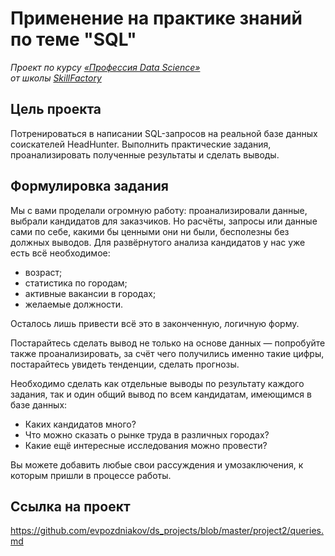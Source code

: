 # Применение на практике знаний по теме "SQL"

*Проект по курсу [«Профессия Data Science»](https://lms.skillfactory.ru/courses/course-v1:Skillfactory+DST-PRO+15APR2020/about)\
от школы [SkillFactory](https://skillfactory.ru)*

## Цель проекта

Потренироваться в написании SQL-запросов на реальной базе данных соискателей HeadHunter. Выполнить практические задания, проанализировать полученные результаты и сделать выводы.

## Формулировка задания

Мы с вами проделали огромную работу: проанализировали данные, выбрали кандидатов для заказчиков. Но расчёты, запросы или данные сами по себе, какими бы ценными они ни были, бесполезны без должных выводов. Для развёрнутого анализа кандидатов у нас уже есть всё необходимое: 

- возраст;
- статистика по городам;
- активные вакансии в городах;
- желаемые должности.

Осталось лишь привести всё это в законченную, логичную форму.

Постарайтесь сделать вывод не только на основе данных — попробуйте также проанализировать, за счёт чего получились именно такие цифры, постарайтесь увидеть тенденции, сделать прогнозы.

Необходимо сделать как отдельные выводы по результату каждого задания, так и один общий вывод по всем кандидатам, имеющимся в базе данных:

- Каких кандидатов много?
- Что можно сказать о рынке труда в различных городах?
- Какие ещё интересные исследования можно провести?

Вы можете добавить любые свои рассуждения и умозаключения, к которым пришли в процессе работы. 

## Ссылка на проект

https://github.com/evpozdniakov/ds_projects/blob/master/project2/queries.md